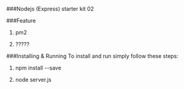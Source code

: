 ###Nodejs (Express) starter kit 02

###Feature

1.  pm2

2.  ?????

###Installing & Running
To install and run simply follow these steps:

1.  npm install --save

2.  node server.js

